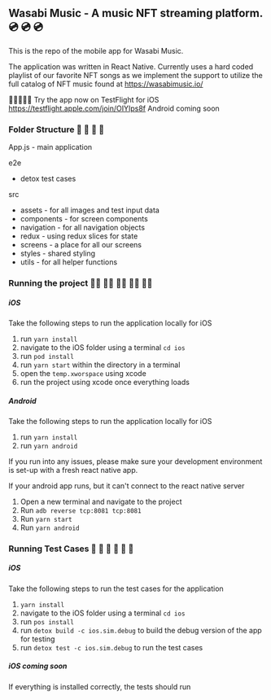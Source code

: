 ## Wasabi Music - A music NFT streaming platform.💿 💿 💿
This is the repo of the mobile app for Wasabi Music. 

The application was written in React Native. Currently uses a hard coded playlist of our favorite NFT songs as we implement the support to utilize the full catalog of NFT music found at https://wasabimusic.io/

📱📱📱📱📱
Try the app now on TestFlight for iOS https://testflight.apple.com/join/OIYIps8f
Android coming soon 

### Folder Structure 📁 📁 📁 📁
App.js - main application

e2e
* detox test cases

src 
* assets - for all images and test input data
* components - for screen components
* navigation - for all navigation objects
* redux - using redux slices for state
* screens - a place for all our screens
* styles - shared styling
* utils - for all helper functions


### Running the project 🏃‍♀️ 🏃‍♀️ 🏃‍♀️ 🏃‍♀️ 🏃‍♀️ 

##### iOS
Take the following steps to run the application locally for iOS
1. run `yarn install`
2. navigate to the iOS folder using a terminal `cd ios` 
3. run `pod install`
4. run `yarn start` within the directory in a terminal
5. open the `temp.xworspace` using xcode
6. run the project using xcode once everything loads

##### Android 
Take the following steps to run the application locally for iOS
1. run `yarn install`
2. run `yarn android`

If you run into any issues, please make sure your development environment is set-up with a fresh react native app.

If your android app runs, but it can't connect to the react native server
1. Open a new terminal and navigate to the project
2. Run `adb reverse tcp:8081 tcp:8081`
3. Run `yarn start`
4. Run `yarn android` 

### Running Test Cases 🧪 🧪 🧪 🧪 🧪 🧪

##### iOS
Take the following steps to run the test cases for the application
1. `yarn install` 
2. navigate to the iOS folder using a terminal `cd ios`
3. run `pos install`
4. run `detox build -c ios.sim.debug` to build the debug version of the app for testing
5. run `detox test -c ios.sim.debug` to run the test cases

##### iOS coming soon

If everything is installed correctly, the tests should run